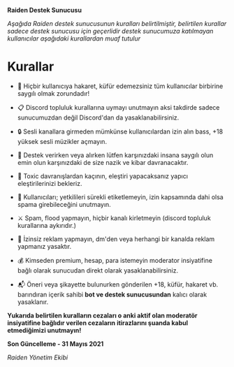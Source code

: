 **Raiden Destek Sunucusu**

*Aşağıda Raiden destek sunucusunun kuralları belirtilmiştir, belirtilen kurallar sadece destek sunucusu için geçerlidir destek sunucumuza katılmayan kullanıcılar aşağıdaki kurallardan muaf tutulur*

# Kurallar

- 🤬 Hiçbir kullanıcıya hakaret, küfür edemezsiniz tüm kullanıcılar birbirine saygılı olmak zorundadır!

- 📋 Discord topluluk kurallarına uymayı unutmayın aksi takdirde sadece sunucumuzdan değil Discord'dan da yasaklanabilirsiniz.

- 🔒 Sesli kanallara girmeden mümkünse kullanıcılardan izin alın bass, +18 yüksek sesli müzikler açmayın.

- 📔 Destek verirken veya alırken lütfen karşınızdaki insana saygılı olun emin olun karşınızdaki de size nazik ve kibar davranacaktır.

- 🔎 Toxic davranışlardan kaçının, eleştiri yapacaksanız yapıcı eleştirilerinizi bekleriz.

- 🔔 Kullanıcıları; yetkilileri sürekli etiketlemeyin, izin kapsamında dahi olsa spama girebileceğini unutmayın.

- ⚔️ Spam, flood yapmayın, hiçbir kanalı kirletmeyin (discord topluluk kurallarına aykırıdır.)

- 🔗 İzinsiz reklam yapmayın, dm'den veya herhangi bir kanalda reklam yapmanız yasaktır.

- 💰 Kimseden premium, hesap, para istemeyin moderator insiyatifine bağlı olarak sunucudan direkt olarak yasaklanabilirsiniz.

- 📬 Öneri veya şikayette bulunurken gönderilen +18, küfür, hakaret vb. barındıran içerik sahibi **bot ve destek sunucusundan** kalıcı olarak yasaklanır.

**Yukarıda belirtilen kuralların cezaları o anki aktif olan moderatör insiyatifine bağlıdır verilen cezaların itirazlarını şuanda kabul etmediğimizi unutmayın!**

**__Son Güncelleme - 31 Mayıs 2021__**

*Raiden Yönetim Ekibi*
